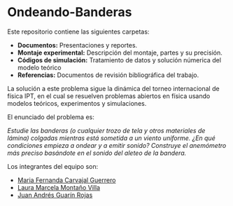 # Ondeando-Banderas
Este repositorio contiene las siguientes carpetas:
* **Documentos:** Presentaciones y reportes.
* **Montaje experimental:** Descripción del montaje, partes y su precisión.
* **Códigos de simulación:** Tratamiento de datos y solución númerica del modelo teórico
* **Referencias:** Documentos de revisión bibliográfica del trabajo.

La solución a este problema sigue la dinámica del torneo internacional de física IPT, en el cual se resuelven problemas abiertos en física usando modelos teóricos, experimentos y simulaciones.

El enunciado del problema es:

*Estudie las banderas (o cualquier trozo de tela y otros materiales de lámina) colgadas mientras está sometida a un viento uniforme. ¿En qué condiciones empieza a ondear y a emitir sonido? Construye el anemómetro más preciso basándote en el sonido del aleteo de la bandera.*

Los integrantes del equipo son:
* [Maria Fernanda Carvajal Guerrero](https://github.com/Mafercg0207)
* [Laura Marcela Montaño Villa](mailto:lmarcelamv1909@gmail.com)
* [Juan Andrés Guarín Rojas](https://github.com/AndresGuarin)
